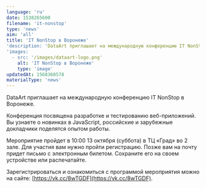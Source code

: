 ```yaml
---
language: 'ru'
date: 1538265600
filename: 'it-nonstop'
type: 'news'
aim: 'all'
title: 'IT NonStop в Воронеже'
'description: 'DataArt приглашает на международную конференцию IT NonStop в Воронеже.'
'images:
  - src: '/images/dataart-logo.png'
    alt: 'IT NonStop в Воронеже'
    type: 'image'
updatedAt: 1568360578
materialType: 'news'
---
```

DataArt приглашает на международную конференцию IT NonStop в Воронеже.

Конференция посвящена разработке и тестированию веб-приложений. Вы узнаете о новинках в JavaScript, российские и зарубежные докладчики поделятся опытом работы.

Мероприятие пройдет в 10:00 13 октября (суббота) в ТЦ «Град» во 2 зале. Для участия вам нужно пройти регистрацию. Позже вам на почту придет письмо с электронным билетом. Сохраните его на своем устройстве или распечатайте.

Зарегистрироваться и ознакомиться с программой мероприятия можно на сайте: [https://vk.cc/8wTGDF](https://vk.cc/8wTGDF).
